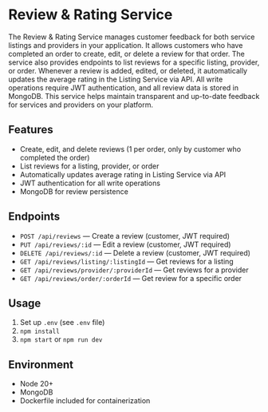 # Review & Rating Service

The Review & Rating Service manages customer feedback for both service listings and providers in your application. It allows customers who have completed an order to create, edit, or delete a review for that order. The service also provides endpoints to list reviews for a specific listing, provider, or order. Whenever a review is added, edited, or deleted, it automatically updates the average rating in the Listing Service via API. All write operations require JWT authentication, and all review data is stored in MongoDB. This service helps maintain transparent and up-to-date feedback for services and providers on your platform.

## Features

- Create, edit, and delete reviews (1 per order, only by customer who completed the order)
- List reviews for a listing, provider, or order
- Automatically updates average rating in Listing Service via API
- JWT authentication for all write operations
- MongoDB for review persistence

## Endpoints

- `POST /api/reviews` — Create a review (customer, JWT required)
- `PUT /api/reviews/:id` — Edit a review (customer, JWT required)
- `DELETE /api/reviews/:id` — Delete a review (customer, JWT required)
- `GET /api/reviews/listing/:listingId` — Get reviews for a listing
- `GET /api/reviews/provider/:providerId` — Get reviews for a provider
- `GET /api/reviews/order/:orderId` — Get review for a specific order

## Usage

1. Set up `.env` (see `.env` file)
2. `npm install`
3. `npm start` or `npm run dev`

## Environment

- Node 20+
- MongoDB
- Dockerfile included for containerization
